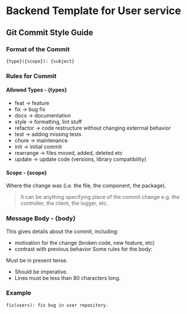 # Backend Template for User service

## Git Commit Style Guide
### Format of the Commit
```
{type}({scope}): {subject}
```
### Rules for Commit

#### Allowed Types - {types}
 - feat -> feature
 - fix -> bug fix
 - docs -> documentation
 - style -> formatting, lint stuff
 - refactor -> code restructure without changing exterrnal behavior
 - test -> adding missing tests
 - chore -> maintenance
 - init -> initial commit
 - rearrange -> files moved, added, deleted etc
 - update -> update code (versions, library compatibility)
#### Scope - {scope}
Where the change was (i.e. the file, the component, the package).
> It can be anything specifying place of the commit change e.g. the controller, the client, the logger, etc.
### Message Body - {body}
This gives details about the commit, including:

- motivation for the change (broken code, new feature, etc)
 - contrast with previous behavior
Some rules for the body:

Must be in present tense.
 - Should be imperative.
 - Lines must be less than 80 characters long.

### Example

```
fix(users): fix bug in user repository.
```
